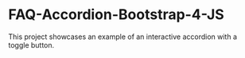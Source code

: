 # FAQ-Accordion-Bootstrap-4-JS
This project showcases an example of an interactive accordion with a toggle button.

